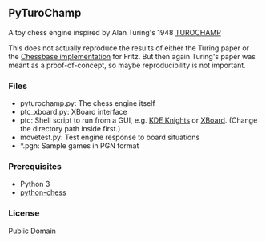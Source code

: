 ## PyTuroChamp

A toy chess engine inspired by Alan Turing's 1948 [TUROCHAMP](https://chessprogramming.wikispaces.com/Turochamp)

This does not actually reproduce the results of either the Turing paper or the [Chessbase implementation](http://en.chessbase.com/post/reconstructing-turing-s-paper-machine) for Fritz. But then again Turing's paper was meant as a proof-of-concept, so maybe reproducibility is not important.

### Files

* pyturochamp.py: The chess engine itself
* ptc_xboard.py: XBoard interface
* ptc: Shell script to run from a GUI, e.g. [KDE Knights](https://www.kde.org/applications/games/knights/) or [XBoard](https://www.gnu.org/software/xboard/). (Change the directory path inside first.)
* movetest.py: Test engine response to board situations
* *.pgn: Sample games in PGN format

### Prerequisites

* Python 3
* [python-chess](https://github.com/niklasf/python-chess)

### License

Public Domain
